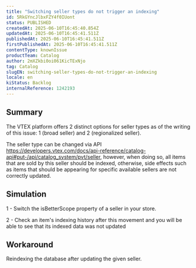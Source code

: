 ```yaml
---
title: "Switching seller types do not trigger an indexing"
id: 5RkGYncJlbxFZY4f0IUont
status: PUBLISHED
createdAt: 2025-06-10T16:45:40.854Z
updatedAt: 2025-06-10T16:45:41.511Z
publishedAt: 2025-06-10T16:45:41.511Z
firstPublishedAt: 2025-06-10T16:45:41.511Z
contentType: knownIssue
productTeam: Catalog
author: 2mXZkbi0oi061KicTExNjo
tag: Catalog
slugEN: switching-seller-types-do-not-trigger-an-indexing
locale: en
kiStatus: Backlog
internalReference: 1242193
---
```


## Summary


The VTEX platform offers 2 distinct options for seller types as of the writing of this issue: 1 (broad seller) and 2 (regionalized seller).

The seller type can be changed via API https://developers.vtex.com/docs/api-reference/catalog-api#put-/api/catalog_system/pvt/seller, however, when doing so, all items that are sold by this seller should be indexed, otherwise, side effects such as items that should be appearing for specific available sellers are not correctly updated.


##

## Simulation


1 - Switch the isBetterScope property of a seller in your store.

2 - Check an item's indexing history after this movement and you will be able to see that its indexed data was not updated


##

## Workaround


Reindexing the database after updating the given seller.





